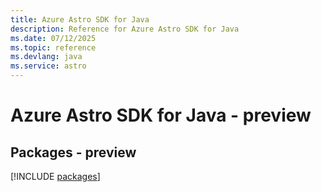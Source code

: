 ```yaml
---
title: Azure Astro SDK for Java
description: Reference for Azure Astro SDK for Java
ms.date: 07/12/2025
ms.topic: reference
ms.devlang: java
ms.service: astro
---
```

# Azure Astro SDK for Java - preview
## Packages - preview
[!INCLUDE [packages](astro-index.md)]